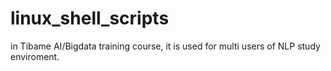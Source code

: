 # linux_shell_scripts
in Tibame AI/Bigdata training course, it is used for multi users of NLP study enviroment.
